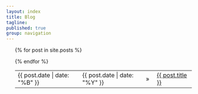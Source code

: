 ```yaml
---
layout: index
title: Blog
tagline:
published: true
group: navigation
---
```


  <style>
   span:empty {
    margin-left: 10px;
    display: inline-block;
   }
  </style>

<ul class="posts">
<table>
  
  {% for post in site.posts %}
  <tr>
    <td><li><span>{{ post.date | date: "%B" }}&nbsp;</span></li></td>
    <td><span>{{ post.date | date: "%Y" }}</span></td>
    <td>&raquo;&nbsp;</td> 
    <td><a href="{{ BASE_PATH }}{{ post.url }}">{{ post.title }}</a></td>
  </tr>
  {% endfor %}
</table>
</ul>


